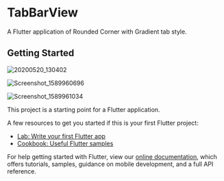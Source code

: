 # TabBarView

A Flutter application of Rounded Corner with Gradient tab style.


## Getting Started



![20200520_130402](https://user-images.githubusercontent.com/48102385/82422665-2c7a2700-9a9c-11ea-8f06-9bfec9fd89dc.gif)

![Screenshot_1589960696](https://user-images.githubusercontent.com/48102385/82423186-e5406600-9a9c-11ea-835f-4d59d97429fd.png)

![Screenshot_1589961034](https://user-images.githubusercontent.com/48102385/82423191-e5d8fc80-9a9c-11ea-99e7-d299b929435e.png)





This project is a starting point for a Flutter application.

A few resources to get you started if this is your first Flutter project:

- [Lab: Write your first Flutter app](https://flutter.dev/docs/get-started/codelab)
- [Cookbook: Useful Flutter samples](https://flutter.dev/docs/cookbook)

For help getting started with Flutter, view our
[online documentation](https://flutter.dev/docs), which offers tutorials,
samples, guidance on mobile development, and a full API reference.
